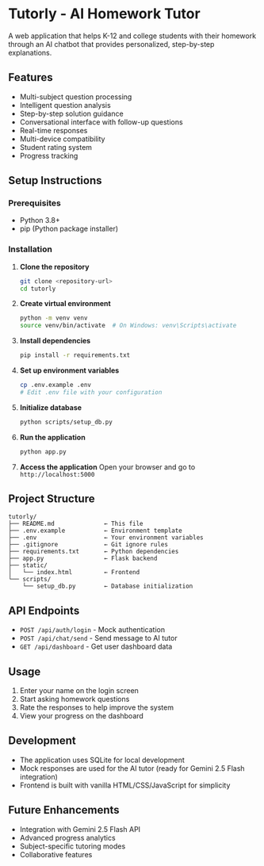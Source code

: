 # Tutorly - AI Homework Tutor

A web application that helps K-12 and college students with their homework through an AI chatbot that provides personalized, step-by-step explanations.

## Features

- Multi-subject question processing
- Intelligent question analysis
- Step-by-step solution guidance
- Conversational interface with follow-up questions
- Real-time responses
- Multi-device compatibility
- Student rating system
- Progress tracking

## Setup Instructions

### Prerequisites
- Python 3.8+
- pip (Python package installer)

### Installation

1. **Clone the repository**
   ```bash
   git clone <repository-url>
   cd tutorly
   ```

2. **Create virtual environment**
   ```bash
   python -m venv venv
   source venv/bin/activate  # On Windows: venv\Scripts\activate
   ```

3. **Install dependencies**
   ```bash
   pip install -r requirements.txt
   ```

4. **Set up environment variables**
   ```bash
   cp .env.example .env
   # Edit .env file with your configuration
   ```

5. **Initialize database**
   ```bash
   python scripts/setup_db.py
   ```

6. **Run the application**
   ```bash
   python app.py
   ```

7. **Access the application**
   Open your browser and go to `http://localhost:5000`

## Project Structure

```
tutorly/
├── README.md              ← This file
├── .env.example           ← Environment template
├── .env                   ← Your environment variables
├── .gitignore             ← Git ignore rules
├── requirements.txt       ← Python dependencies
├── app.py                 ← Flask backend
├── static/
│   └── index.html         ← Frontend
└── scripts/
    └── setup_db.py        ← Database initialization
```

## API Endpoints

- `POST /api/auth/login` - Mock authentication
- `POST /api/chat/send` - Send message to AI tutor
- `GET /api/dashboard` - Get user dashboard data

## Usage

1. Enter your name on the login screen
2. Start asking homework questions
3. Rate the responses to help improve the system
4. View your progress on the dashboard

## Development

- The application uses SQLite for local development
- Mock responses are used for the AI tutor (ready for Gemini 2.5 Flash integration)
- Frontend is built with vanilla HTML/CSS/JavaScript for simplicity

## Future Enhancements

- Integration with Gemini 2.5 Flash API
- Advanced progress analytics
- Subject-specific tutoring modes
- Collaborative features
